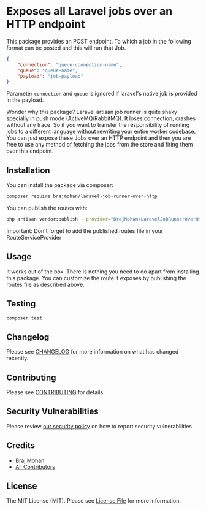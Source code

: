 # Exposes all Laravel jobs over an HTTP endpoint

This package provides an POST endpoint. To which a job in the following format can be posted and this will run that Job.

```json
{
    "connection": "queue-connection-name",
    "queue": "queue-name",
    "payload": "job-payload"
}
```
Parameter `connection` and `queue` is ignored if laravel's native job is provided in the payload.

Wonder why this package? Laravel artisan job runner is quite shaky specially in push mode (ActiveMQ/RabbitMQ). 
It loses connection, crashes without any trace. So if you want to transfer the responsibility of running jobs to a
different language without rewriting your entire worker codebase. You can just expose these Jobs over an HTTP endpoint
and then you are free to use any method of fetching the jobs from the store and firing them over this endpoint.

## Installation

You can install the package via composer:

```bash
composer require brajmohan/laravel-job-runner-over-http
```

You can publish the routes with:

```bash
php artisan vendor:publish --provider="BrajMohan\LaravelJobRunnerOverHttp\LaravelJobRunnerOverHttpServiceProvider" --tag="laravel-job-runner-over-http-migrations"
```

Important: Don't forget to add the published routes file in your RouteServiceProvider

## Usage

It works out of the box. There is nothing you need to do apart from installing this package.
You can customize the route it exposes by publishing the routes file as described above.

## Testing

```bash
composer test
```

## Changelog

Please see [CHANGELOG](CHANGELOG.md) for more information on what has changed recently.

## Contributing

Please see [CONTRIBUTING](.github/CONTRIBUTING.md) for details.

## Security Vulnerabilities

Please review [our security policy](../../security/policy) on how to report security vulnerabilities.

## Credits

- [Braj Mohan](https://github.com/brajnacs)
- [All Contributors](../../contributors)

## License

The MIT License (MIT). Please see [License File](LICENSE.md) for more information.
